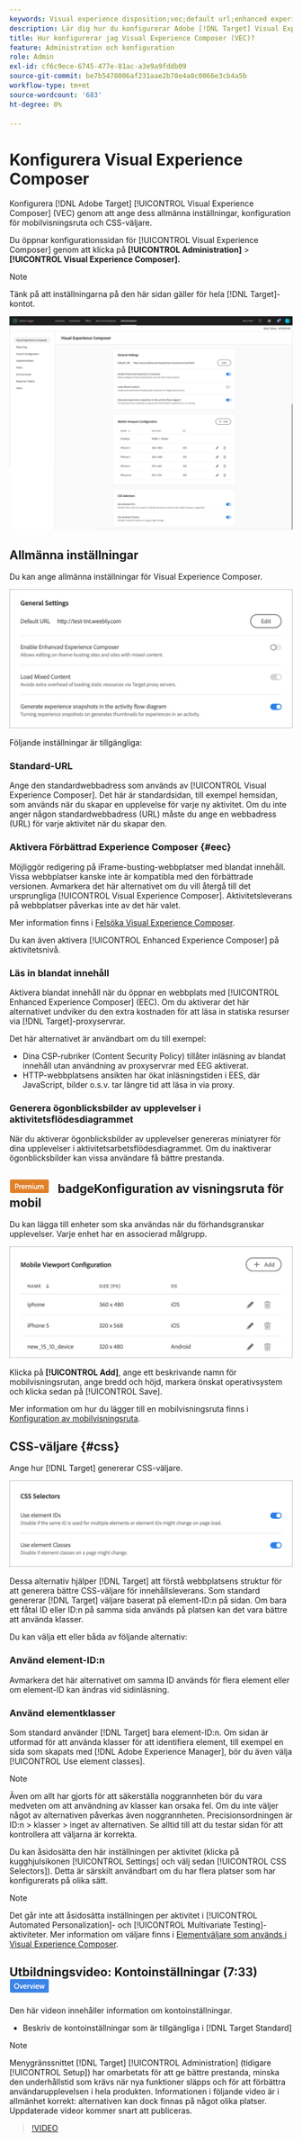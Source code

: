 ```yaml
---
keywords: Visual experience disposition;vec;default url;enhanced experience disposition;eec;mixcontent;experience snapshots;mobile view port;css;css selections
description: Lär dig hur du konfigurerar Adobe [!DNL Target] Visual Experience Composer (VEC) genom att ange dess allmänna inställningar, konfiguration för mobilvisningsruta och CSS-väljare.
title: Hur konfigurerar jag Visual Experience Composer (VEC)?
feature: Administration och konfiguration
role: Admin
exl-id: cf6c9ece-6745-477e-81ac-a3e9a9fddb09
source-git-commit: be7b5478006af231aae2b78e4a8c0066e3cb4a5b
workflow-type: tm+mt
source-wordcount: '683'
ht-degree: 0%

---
```


# Konfigurera Visual Experience Composer

Konfigurera [!DNL Adobe Target] [!UICONTROL Visual Experience Composer] (VEC) genom att ange dess allmänna inställningar, konfiguration för mobilvisningsruta och CSS-väljare.

Du öppnar konfigurationssidan för [!UICONTROL Visual Experience Composer] genom att klicka på **[!UICONTROL Administration]** > **[!UICONTROL Visual Experience Composer].**

>[!NOTE]
>
>Tänk på att inställningarna på den här sidan gäller för hela [!DNL Target]-kontot.

![Konfigurationssida för Visual Experience Composer](/help/administrating-target/assets/vec.png)

## Allmänna inställningar

Du kan ange allmänna inställningar för Visual Experience Composer.

![Avsnittet Allmänna inställningar](/help/administrating-target/assets/general-settings.png)

Följande inställningar är tillgängliga:

### Standard-URL

Ange den standardwebbadress som används av [!UICONTROL Visual Experience Composer]. Det här är standardsidan, till exempel hemsidan, som används när du skapar en upplevelse för varje ny aktivitet. Om du inte anger någon standardwebbadress (URL) måste du ange en webbadress (URL) för varje aktivitet när du skapar den.

### Aktivera Förbättrad Experience Composer {#eec}

Möjliggör redigering på iFrame-busting-webbplatser med blandat innehåll. Vissa webbplatser kanske inte är kompatibla med den förbättrade versionen. Avmarkera det här alternativet om du vill återgå till det ursprungliga [!UICONTROL Visual Experience Composer]. Aktivitetsleverans på webbplatser påverkas inte av det här valet.

Mer information finns i [Felsöka Visual Experience Composer](/help/c-experiences/c-visual-experience-composer/r-troubleshoot-composer/troubleshoot-composer.md).

Du kan även aktivera [!UICONTROL Enhanced Experience Composer] på aktivitetsnivå.

### Läs in blandat innehåll

Aktivera blandat innehåll när du öppnar en webbplats med [!UICONTROL Enhanced Experience Composer] (EEC). Om du aktiverar det här alternativet undviker du den extra kostnaden för att läsa in statiska resurser via [!DNL Target]-proxyservrar.

Det här alternativet är användbart om du till exempel:

* Dina CSP-rubriker (Content Security Policy) tillåter inläsning av blandat innehåll utan användning av proxyservrar med EEG aktiverat.
* HTTP-webbplatsens ansikten har ökat inläsningstiden i EES, där JavaScript, bilder o.s.v. tar längre tid att läsa in via proxy.

### Generera ögonblicksbilder av upplevelser i aktivitetsflödesdiagrammet

När du aktiverar ögonblicksbilder av upplevelser genereras miniatyrer för dina upplevelser i aktivitetsarbetsflödesdiagrammet. Om du inaktiverar ögonblicksbilder kan vissa användare få bättre prestanda.

## ![Premium ](/help/assets/premium.png) badgeKonfiguration av visningsruta för mobil

Du kan lägga till enheter som ska användas när du förhandsgranskar upplevelser. Varje enhet har en associerad målgrupp.

![Konfigurationsavsnitt för mobilvisningsport](/help/administrating-target/assets/mobile-viewport-configuration.png)

Klicka på **[!UICONTROL Add]**, ange ett beskrivande namn för mobilvisningsrutan, ange bredd och höjd, markera önskat operativsystem och klicka sedan på [!UICONTROL Save].

Mer information om hur du lägger till en mobilvisningsruta finns i [Konfiguration av mobilvisningsruta](/help/c-experiences/c-visual-experience-composer/mobile-viewports.md).

## CSS-väljare {#css}

Ange hur [!DNL Target] genererar CSS-väljare.

![Avsnittet CSS-väljare](/help/administrating-target/assets/css-selectors.png)

Dessa alternativ hjälper [!DNL Target] att förstå webbplatsens struktur för att generera bättre CSS-väljare för innehållsleverans. Som standard genererar [!DNL Target] väljare baserat på element-ID:n på sidan. Om bara ett fåtal ID eller ID:n på samma sida används på platsen kan det vara bättre att använda klasser.

Du kan välja ett eller båda av följande alternativ:

### Använd element-ID:n

Avmarkera det här alternativet om samma ID används för flera element eller om element-ID kan ändras vid sidinläsning.

### Använd elementklasser

Som standard använder [!DNL Target] bara element-ID:n. Om sidan är utformad för att använda klasser för att identifiera element, till exempel en sida som skapats med [!DNL Adobe Experience Manager], bör du även välja [!UICONTROL Use element classes].

>[!NOTE]
>
>Även om allt har gjorts för att säkerställa noggrannheten bör du vara medveten om att användning av klasser kan orsaka fel. Om du inte väljer något av alternativen påverkas även noggrannheten. Precisionsordningen är ID:n > klasser > inget av alternativen. Se alltid till att du testar sidan för att kontrollera att väljarna är korrekta.

Du kan åsidosätta den här inställningen per aktivitet (klicka på kugghjulsikonen [!UICONTROL Settings] och välj sedan [!UICONTROL CSS Selectors]). Detta är särskilt användbart om du har flera platser som har konfigurerats på olika sätt.

>[!NOTE]
>
>Det går inte att åsidosätta inställningen per aktivitet i [!UICONTROL Automated Personalization]- och [!UICONTROL Multivariate Testing]-aktiviteter.  Mer information om väljare finns i [Elementväljare som används i Visual Experience Composer](/help/c-experiences/c-visual-experience-composer/vec-selectors.md).

## Utbildningsvideo: Kontoinställningar (7:33) ![Märket Översikt](/help/assets/overview.png)

Den här videon innehåller information om kontoinställningar.

* Beskriv de kontoinställningar som är tillgängliga i [!DNL Target Standard]

>[!NOTE]
>
>Menygränssnittet [!DNL Target] [!UICONTROL Administration] (tidigare [!UICONTROL Setup]) har omarbetats för att ge bättre prestanda, minska den underhållstid som krävs när nya funktioner släpps och för att förbättra användarupplevelsen i hela produkten. Informationen i följande video är i allmänhet korrekt: alternativen kan dock finnas på något olika platser. Uppdaterade videor kommer snart att publiceras.

>[!VIDEO](https://video.tv.adobe.com/v/17379)
